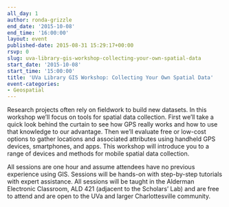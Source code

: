 ```yaml
---
all_day: 1
author: ronda-grizzle
end_date: '2015-10-08'
end_time: '16:00:00'
layout: event
published-date: 2015-08-31 15:29:17+00:00
rsvp: 0
slug: uva-library-gis-workshop-collecting-your-own-spatial-data
start_date: '2015-10-08'
start_time: '15:00:00'
title: 'UVa Library GIS Workshop: Collecting Your Own Spatial Data'
event-categories:
- Geospatial
---
```


Research projects often rely on fieldwork to build new datasets.  In this workshop we’ll focus on tools for spatial data collection. First we’ll take a quick look behind the curtain to see how GPS really works and how to use that knowledge to our advantage.  Then we’ll evaluate free or low-cost options to gather locations and associated attributes using handheld GPS devices, smartphones, and apps.  This workshop will introduce you to a range of devices and methods for mobile spatial data collection.

All sessions are one hour and assume attendees have no previous experience using GIS. Sessions will be hands-on with step-by-step tutorials with expert assistance. All sessions will be taught in the Alderman Electronic Classroom, ALD 421 (adjacent to the Scholars’ Lab) and are free to attend and are open to the UVa and larger Charlottesville community.
